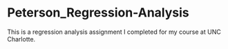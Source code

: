 # Peterson_Regression-Analysis
This is a regression analysis assignment I completed for my course at UNC Charlotte.
